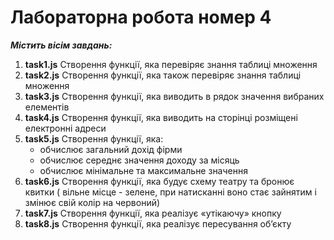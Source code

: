 # Лабораторна робота номер 4
***Мiстить вісім завдань:***
1. **task1.js** Створення функції, яка перевіряє знання таблиці множення
2. **task2.js** Створення функції, яка також перевіряє знання таблиці множення
3. **task3.js** Створення функції, яка виводить в рядок значення вибраних елементів
4. **task4.js** Створення функції, яка виводить на сторінці розміщені електронні адреси
5. **task5.js** Створення функції, яка:
   - обчислює загальний дохід фірми
   - обчислює середнє значення доходу за місяць
   - обчислює мінімальне та максимальне значення
6. **task6.js** Створення функції, яка будує схему театру та бронює квитки ( вільне місце - зелене, при натисканні воно стає зайнятим і змінює свій колір на червоний)
7. **task7.js** Створення функції, яка реалізує «утікаючу» кнопку
8. **task8.js** Створення функції, яка реалізує пересування об’єкту
